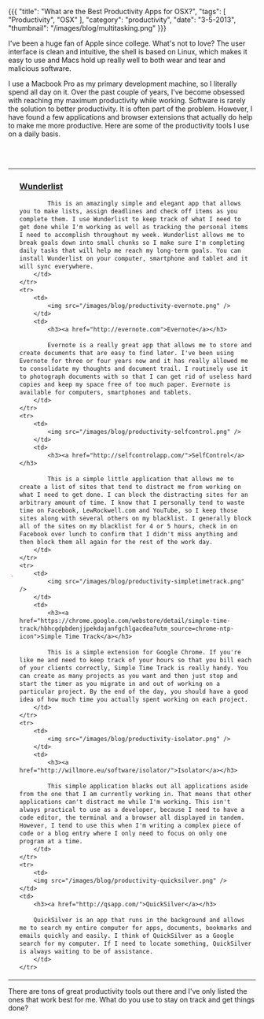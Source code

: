 {{{
    "title": "What are the Best Productivity Apps for OSX?",
    "tags": [ "Productivity", "OSX" ],
    "category": "productivity",
    "date": "3-5-2013",
    "thumbnail": "/images/blog/multitasking.png"
}}}

I've been a huge fan of Apple since college. What's not to love? The user interface is clean and intuitive, the shell is based on Linux, which makes it easy to use and Macs hold up really well to both wear and tear and malicious software.

I use a Macbook Pro as my primary development machine, so I literally spend all day on it. Over the past couple of years, I've become obsessed with reaching my maximum productivity while working. Software is rarely the solution to better productivity. It is often part of the problem. However, I have found a few applications and browser extensions that actually do help to make me more productive. Here are some of the productivity tools I use on a daily basis.

<br /><br />

<table class="blog-entry-table" vertical-align="top">
    <tr>
        <td>
            <img src="/images/blog/productivity-wunderlist.png" />
        </td>
        <td>
            <h3><a href="http://wunderlist.com">Wunderlist</a></h3>

            This is an amazingly simple and elegant app that allows you to make lists, assign deadlines and check off items as you complete them. I use Wunderlist to keep track of what I need to get done while I'm working as well as tracking the personal items I need to accomplish throughout my week. Wunderlist allows me to break goals down into small chunks so I make sure I'm completing daily tasks that will help me reach my long-term goals. You can install Wunderlist on your computer, smartphone and tablet and it will sync everywhere.
        </td>
    </tr>
    <tr>
        <td>
            <img src="/images/blog/productivity-evernote.png" />
        </td>
        <td>
            <h3><a href="http://evernote.com">Evernote</a></h3>

            Evernote is a really great app that allows me to store and create documents that are easy to find later. I've been using Evernote for three or four years now and it has really allowed me to consolidate my thoughts and document trail. I routinely use it to photograph documents with so that I can get rid of useless hard copies and keep my space free of too much paper. Evernote is available for computers, smartphones and tablets.
        </td>
    </tr>
    <tr>
        <td>
            <img src="/images/blog/productivity-selfcontrol.png" />
        </td>
        <td>
            <h3><a href="http://selfcontrolapp.com/">SelfControl</a></h3>

            This is a simple little application that allows me to create a list of sites that tend to distract me from working on what I need to get done. I can block the distracting sites for an arbitrary amount of time. I know that I personally tend to waste time on Facebook, LewRockwell.com and YouTube, so I keep those sites along with several others on my blacklist. I generally block all of the sites on my blacklist for 4 or 5 hours, check in on Facebook over lunch to confirm that I didn't miss anything and then block them all again for the rest of the work day.
        </td>
    </tr>
    <tr>
        <td>
            <img src="/images/blog/productivity-simpletimetrack.png" />
        </td>
        <td>
            <h3><a href="https://chrome.google.com/webstore/detail/simple-time-track/hbhcgdpbdenjjpekdajanfgchlgacdea?utm_source=chrome-ntp-icon">Simple Time Track</a></h3>

            This is a simple extension for Google Chrome. If you're like me and need to keep track of your hours so that you bill each of your clients correctly, Simple Time Track is really handy. You can create as many projects as you want and then just stop and start the timer as you migrate in and out of working on a particular project. By the end of the day, you should have a good idea of how much time you actually spent working on each project.
        </td>
    </tr>
    <tr>
        <td>
            <img src="/images/blog/productivity-isolator.png" />
        </td>
        <td>
            <h3><a href="http://willmore.eu/software/isolator/">Isolator</a></h3>

            This simple application blacks out all applications aside from the one that I am currently working in. That means that other applications can't distract me while I'm working. This isn't always practical to use as a developer, because I need to have a code editor, the terminal and a browser all displayed in tandem. However, I tend to use this when I'm writing a complex piece of code or a blog entry where I only need to focus on only one program at a time.
        </td>
    </tr>
    <tr>
        <td>
        <img src="/images/blog/productivity-quicksilver.png" />
    </td>
    <td>
        <h3><a href="http://qsapp.com/">QuickSilver</a></h3>

        QuickSilver is an app that runs in the background and allows me to search my entire computer for apps, documents, bookmarks and emails quickly and easily. I think of QuickSilver as a Google search for my computer. If I need to locate something, QuickSilver is always waiting to be of assistance.
        </td>
    </tr>
</table>

There are tons of great productivity tools out there and I've only listed the ones that work best for me. What do you use to stay on track and get things done?